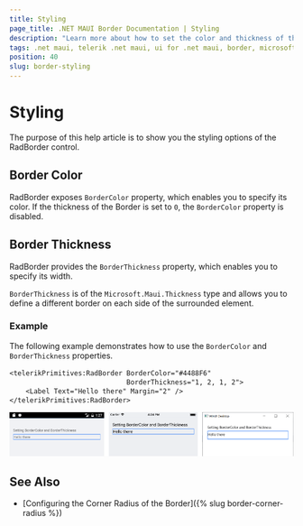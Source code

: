 ```yaml
---
title: Styling
page_title: .NET MAUI Border Documentation | Styling
description: "Learn more about how to set the color and thickness of the Telerik UI for .NET MAUI Barcode."
tags: .net maui, telerik .net maui, ui for .net maui, border, microsoft .net maui
position: 40
slug: border-styling
---
```


# Styling

The purpose of this help article is to show you the styling options of the RadBorder control. 

## Border Color

RadBorder exposes `BorderColor` property, which enables you to specify its color. If the thickness of the Border is set to `0`, the `BorderColor` property is disabled.

## Border Thickness

RadBorder provides the `BorderThickness` property, which enables you to specify its width.

`BorderThickness` is of the `Microsoft.Maui.Thickness` type and allows you to define a different border on each side of the surrounded element.

### Example

The following example demonstrates how to use the `BorderColor` and `BorderThickness` properties.

```XAML
<telerikPrimitives:RadBorder BorderColor="#4488F6" 
							 BorderThickness="1, 2, 1, 2">
    <Label Text="Hello there" Margin="2" />
</telerikPrimitives:RadBorder>
```

![Border Styling](images/border-styling.png)

## See Also

- [Configuring the Corner Radius of the Border]({% slug border-corner-radius %})